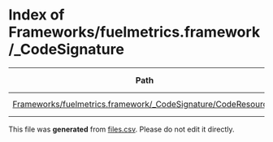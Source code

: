 # Index of Frameworks/fuelmetrics.framework/_CodeSignature

| Path | Type | Size | Format | Language | DiE Info | Notes | Hash |
| --- | --- | --- | --- | --- | --- | --- | --- |
| [Frameworks/fuelmetrics.framework/_CodeSignature/CodeResources](./Frameworks/fuelmetrics.framework/_CodeSignature/CodeResources) | Binary | 2106 | plain text[LF] | XML(1.0) |  |  | 52f4cc93ee068ad8e6479248838d876e46adb5c4105af71a402b4ac4ac2ab87c |


This file was **generated** from [files.csv](../../../../../../../../../../../files.csv). Please do not edit it directly.
